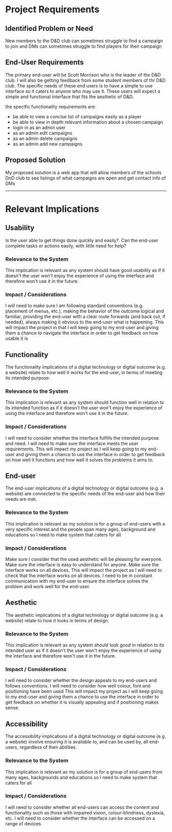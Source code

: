 # Project Requirements

## Identified Problem or Need

New members to the D&D club can sometimes struggle to find a campaign to join and DMs can sometimes struggle to find players for their campaign


## End-User Requirements

The primary end-user will be Scott Morrison who is the leader of the D&D club.
I will also be getting feedback from some student members of thr D&D club. 
The specific needs of these end users is to have a simple to use interface so it caters to anyone who may use it. These users will expect a simple and functional interface that fits the aesthetic of D&D. 

the specific functionality requirements are:
- be able to view a concise list of campaigns easily as a player
- be able to view in depth relevant information about a chosen campaign 
- login in as an admin user 
- as an admin edit campaigns 
- as an admin delete campaigns 
- as an admin add new campaigns


## Proposed Solution

My proposed solution is a web app that will allow members of the schools DnD club to see listings of what campaigns are open and get contact info of DMs


---

# Relevant Implications

## Usability

Is the user able to get things done quickly and easily?. Can the end-user complete tasks or actions easily, with little need for help?

### Relevance to the System

This implication is relevant as any system should have good usability as if it doesn't the user won't enjoy the experience of using the interface and therefore won't use it in the future.

### Impact / Considerations

I will need to make sure I am following standard conventions (e.g. placement of menus, etc.), making the behavior of the outcome logical and familiar, providing the end-user with a clear route forwards (and back out, if needed), always making it obvious to the end-user what is happening. This will impact the project in that I will keep going to my end-user and giving them a chance to navigate the interface in order to get feedback on how usable it is




## Functionality

The functionality implications of a digital technology or digital outcome (e.g. a website) relate to how well it works for the end-user, in terms of meeting its intended purpose.

### Relevance to the System

This implication is relevant as any system should function well in relation to its intended function as if it doesn't the user won't enjoy the experience of using the interface and therefore won't use it in the future.

### Impact / Considerations

I will need to consider whether the interface fulfills the intended purpose and need. 
I will need to make sure the interface meets the user requirements. This will impact my project as I will keep going to my end-user and giving them a chance to use the interface in order to get feedback on how well it functions and how well it solves the problems it aims to.


## End-user 

The end-user implications of a digital technology or digital outcome (e.g. a website) are connected to the specific needs of the end-user and how their needs are met.

### Relevance to the System

This implication is relevant as my solution is for a group of end-users with a very specific interest and the people span many ages, background and educations so I need to make system that caters for all

### Impact / Considerations

Make sure I consider that the used aesthetic will be pleasing for everyone. Make sure the interface is easy to understand for anyone. Make sure the interface works on all devices. This will impact the project as I will need to check that the interface works on all devices. I need to be in constant communication with my end-user to ensure the interface solves the problem and work well for the end-user.



## Aesthetic

The aesthetic implications of a digital technology or digital outcome (e.g. a website) relate to how it looks in terms of design.

### Relevance to the System

This implication is relevant as any system should look good in relation to its intended user as if it doesn't the user won't enjoy the experience of using the interface and therefore won't use it in the future.

### Impact / Considerations

I will need to consider whether the design appeals to my end-users and follows conventions.
I will need to consider how well colour, font and positioning have been used
This will impact my project as I will keep going to my end-user and giving them a chance to use the interface in order to get feedback on whether it is visually appealing and if positioning makes sense.



## Accessibility

The accessibility implications of a digital technology or digital outcome (e.g. a website) involve ensuring it is available to, and can be used by, all end-users, regardless of their abilities.

### Relevance to the System

This implication is relevant as my solution is for a group of end-users from many ages, backgrounds and educations so I need to make system that caters for all

### Impact / Considerations

I will need to consider whether all end-users can access the content and functionality such as those with impaired vision, colour-blindness, dyslexia, etc.
I will need to consider whether the interface can be accessed on a range of devices.



